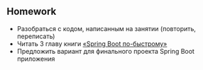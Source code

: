## Homework

- Разобраться с кодом, написанным на занятии (повторить, переписать)
- Читать 3 главу книги [«Spring Boot по-быстрому»](https://habr.com/ru/companies/piter/articles/668616/)
- Предложить вариант для финального проекта Spring Boot приложения